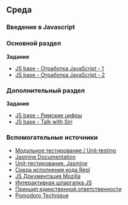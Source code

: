 ## Среда


### Введение в Javascript

### Основной раздел

**Задания**

- [JS base - Отработка JavaScript - 1](../../../../core-js-base-tasks)
- [JS base - Отработка JavaScript - 2](../../../../core-js-base-algos)


### Дополнительный раздел

**Задания**

- [JS base - Римские цифры](../../../../core-js-base-roma-numberable)
- [JS base - Talk with Siri](../../../../core-js-base-siri)


### Вспомогательные источники

- [Модульное тестирование / Unit-testing](https://ru.wikipedia.org/wiki/%D0%9C%D0%BE%D0%B4%D1%83%D0%BB%D1%8C%D0%BD%D0%BE%D0%B5_%D1%82%D0%B5%D1%81%D1%82%D0%B8%D1%80%D0%BE%D0%B2%D0%B0%D0%BD%D0%B8%D0%B5)
- [Jasmine Documentation](https://jasmine.github.io/tutorials/your_first_suite)
- [Unit-тестирование. Jasmine](https://habr.com/ru/post/167173/)
- [Среда исполнения кода Repl](https://repl.it)
- [JS Документация Mozilla](https://developer.mozilla.org/ru/docs/Web/JavaScript)
- [Интерактивная шпаргалка JS](https://htmlcheatsheet.com/js)
- [Принцип единственной ответственности](https://ru.wikipedia.org/wiki/%D0%9F%D1%80%D0%B8%D0%BD%D1%86%D0%B8%D0%BF_%D0%B5%D0%B4%D0%B8%D0%BD%D1%81%D1%82%D0%B2%D0%B5%D0%BD%D0%BD%D0%BE%D0%B9_%D0%BE%D1%82%D0%B2%D0%B5%D1%82%D1%81%D1%82%D0%B2%D0%B5%D0%BD%D0%BD%D0%BE%D1%81%D1%82%D0%B8)
- [Pomodoro Technique](https://www.developgoodhabits.com/pomodoro-technique/)
